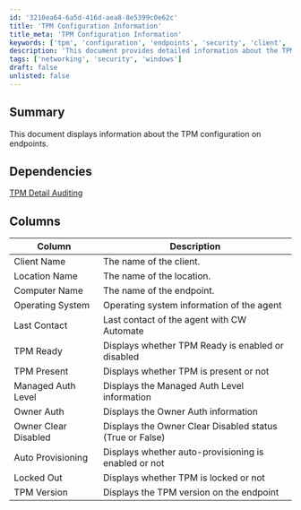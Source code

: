 ```yaml
---
id: '3210ea64-6a5d-416d-aea8-8e5399c0e62c'
title: 'TPM Configuration Information'
title_meta: 'TPM Configuration Information'
keywords: ['tpm', 'configuration', 'endpoints', 'security', 'client', 'location', 'computer', 'operating', 'system', 'lastcontact', 'managedauthlevel', 'ownerauth', 'autoprovisioning', 'lockedout', 'version']
description: 'This document provides detailed information about the TPM configuration on endpoints, including the status of TPM readiness, presence, and various security levels associated with the TPM on each client machine.'
tags: ['networking', 'security', 'windows']
draft: false
unlisted: false
---
```


## Summary

This document displays information about the TPM configuration on endpoints.

## Dependencies

[TPM Detail Auditing](<../scripts/TPM Detail Auditing.md>)

## Columns

| Column              | Description                                                   |
|---------------------|---------------------------------------------------------------|
| Client Name         | The name of the client.                                      |
| Location Name       | The name of the location.                                    |
| Computer Name       | The name of the endpoint.                                    |
| Operating System     | Operating system information of the agent                    |
| Last Contact        | Last contact of the agent with CW Automate                   |
| TPM Ready           | Displays whether TPM Ready is enabled or disabled            |
| TPM Present         | Displays whether TPM is present or not                       |
| Managed Auth Level   | Displays the Managed Auth Level information                  |
| Owner Auth          | Displays the Owner Auth information                           |
| Owner Clear Disabled | Displays the Owner Clear Disabled status (True or False)     |
| Auto Provisioning    | Displays whether auto-provisioning is enabled or not         |
| Locked Out          | Displays whether TPM is locked or not                        |
| TPM Version         | Displays the TPM version on the endpoint                     |
